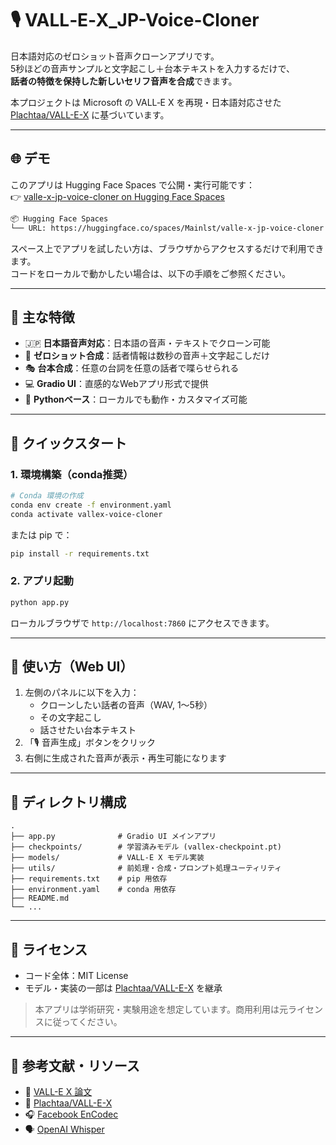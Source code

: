 # 🎙️ VALL‑E‑X_JP-Voice-Cloner

日本語対応のゼロショット音声クローンアプリです。  
5秒ほどの音声サンプルと文字起こし＋台本テキストを入力するだけで、  
**話者の特徴を保持した新しいセリフ音声を合成**できます。

本プロジェクトは Microsoft の VALL‑E X を再現・日本語対応させた  
[Plachtaa/VALL-E-X](https://github.com/Plachtaa/VALL-E-X) に基づいています。

---

## 🌐 デモ

このアプリは Hugging Face Spaces で公開・実行可能です：  
👉 [valle-x-jp-voice-cloner on Hugging Face Spaces](https://huggingface.co/spaces/Mainlst/valle-x-jp-voice-cloner)

```bash
📦 Hugging Face Spaces
└── URL: https://huggingface.co/spaces/Mainlst/valle-x-jp-voice-cloner
```

スペース上でアプリを試したい方は、ブラウザからアクセスするだけで利用できます。  
コードをローカルで動かしたい場合は、以下の手順をご参照ください。

---

## 🐾 主な特徴

- 🇯🇵 **日本語音声対応**：日本語の音声・テキストでクローン可能
- 🧠 **ゼロショット合成**：話者情報は数秒の音声＋文字起こしだけ
- 🎭 **台本合成**：任意の台詞を任意の話者で喋らせられる
- 💻 **Gradio UI**：直感的なWebアプリ形式で提供
- 🐍 **Pythonベース**：ローカルでも動作・カスタマイズ可能

---

## 🚀 クイックスタート

### 1. 環境構築（conda推奨）

```bash
# Conda 環境の作成
conda env create -f environment.yaml
conda activate vallex-voice-cloner
```

または pip で：

```bash
pip install -r requirements.txt
```

### 2. アプリ起動

```bash
python app.py
```

ローカルブラウザで `http://localhost:7860` にアクセスできます。

---

## 🧪 使い方（Web UI）

1. 左側のパネルに以下を入力：
   - クローンしたい話者の音声（WAV, 1〜5秒）
   - その文字起こし
   - 話させたい台本テキスト
2. 「🎙️ 音声生成」ボタンをクリック
3. 右側に生成された音声が表示・再生可能になります

---

## 📁 ディレクトリ構成

```
.
├── app.py              # Gradio UI メインアプリ
├── checkpoints/        # 学習済みモデル (vallex-checkpoint.pt)
├── models/             # VALL‑E X モデル実装
├── utils/              # 前処理・合成・プロンプト処理ユーティリティ
├── requirements.txt    # pip 用依存
├── environment.yaml    # conda 用依存
├── README.md
└── ...
```

---

## 📜 ライセンス

- コード全体：MIT License  
- モデル・実装の一部は [Plachtaa/VALL-E-X](https://github.com/Plachtaa/VALL-E-X) を継承

> 本アプリは学術研究・実験用途を想定しています。商用利用は元ライセンスに従ってください。

---

## 🔗 参考文献・リソース

- 📄 [VALL-E X 論文](https://arxiv.org/abs/2303.03926)
- 🧠 [Plachtaa/VALL-E-X](https://github.com/Plachtaa/VALL-E-X)
- 🎧 [Facebook EnCodec](https://github.com/facebookresearch/encodec)
- 🗣️ [OpenAI Whisper](https://github.com/openai/whisper)
